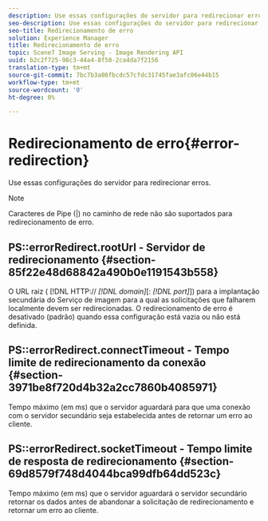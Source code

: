 ```yaml
---
description: Use essas configurações do servidor para redirecionar erros.
seo-description: Use essas configurações do servidor para redirecionar erros.
seo-title: Redirecionamento de erro
solution: Experience Manager
title: Redirecionamento de erro
topic: Scene7 Image Serving - Image Rendering API
uuid: b2c2f725-98c3-44a4-8f50-2ca4da7f2156
translation-type: tm+mt
source-git-commit: 7bc7b3a86fbcdc57cfdc31745fae3afc06e44b15
workflow-type: tm+mt
source-wordcount: '0'
ht-degree: 0%

---
```



# Redirecionamento de erro{#error-redirection}

Use essas configurações do servidor para redirecionar erros.

>[!NOTE]
>
>Caracteres de Pipe (|) no caminho de rede não são suportados para redirecionamento de erro.

## PS::errorRedirect.rootUrl - Servidor de redirecionamento {#section-85f22e48d68842a490b0e1191543b558}

O URL raiz ( [!DNL HTTP:// *[!DNL domain]*[: *[!DNL port]*]) para a implantação secundária do Serviço de imagem para a qual as solicitações que falharem localmente devem ser redirecionadas. O redirecionamento de erro é desativado (padrão) quando essa configuração está vazia ou não está definida.

## PS::errorRedirect.connectTimeout - Tempo limite de redirecionamento da conexão {#section-3971be8f720d4b32a2cc7860b4085971}

Tempo máximo (em ms) que o servidor aguardará para que uma conexão com o servidor secundário seja estabelecida antes de retornar um erro ao cliente.

## PS::errorRedirect.socketTimeout - Tempo limite de resposta de redirecionamento {#section-69d8579f748d4044bca99dfb64dd523c}

Tempo máximo (em ms) que o servidor aguardará o servidor secundário retornar os dados antes de abandonar a solicitação de redirecionamento e retornar um erro ao cliente.
